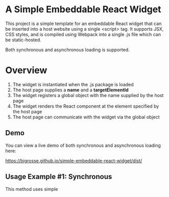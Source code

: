 # A Simple Embeddable React Widget

This project is a simple template for an embeddable React widget that can be inserted into a host website using a single &lt;script> tag. It supports JSX, CSS styles, and is compiled using Webpack into a single .js file which can be static-hosted.

Both synchronous and asynchronous loading is supported.

# Overview

1. The widget is instantiated when the .js package is loaded
2. The host page supplies a **name** and a **targetElementId**
3. The widget registers a global object with the name supplied by the host page
4. The widget renders the React component at the element specified by the host page
5. The host page can communicate with the widget via the global object

## Demo

You can view a live demo of both synchronous and asynchronous loading here:

https://bjgrosse.github.io/simple-embeddable-react-widget/dist/

## Usage Example #1: Synchronous

This method uses simple <script> tag reference as shown below:

```html
<div id="root"></div>

<script
  src="http://somehost/widget.js"
  id="Simple-Widget-Script"
  data-config="{'name': 'w1', 'config': {'targetElementId': 'root'}}"
></script>
```

The data-config attribute passes in the name **w1** for the widget's global object as well as the target element id **root** where the widget should be rendered.

The host page can then communicate with the widget via the global object like this:

```html
<div>
  <button onclick="w1('message', 'Hello world!');">Send Message</button>
</div>
```

In this code, we send the **message** call to the widget and pass a string as the parameter.

## Usage Example #2: Asynchronous

We can load the widget asynchronously. Using this method we create a _temporary_ object that holds any calls to the widget in a queue and when the widget loads, it will then process those calls.

```html
<div id="root">Loading...</div>
<script>
  (function (w, d, s, o, f, js, fjs) {
    w["Simple-Widget"] = o;
    w[o] =
      w[o] ||
      function () {
        (w[o].q = w[o].q || []).push(arguments);
      };
    (js = d.createElement(s)), (fjs = d.getElementsByTagName(s)[0]);
    js.id = o;
    js.src = f;
    js.async = 1;
    fjs.parentNode.insertBefore(js, fjs);
  })(window, document, "script", "w1", "http://somehost/widget.js");
  w1("init", { targetElementId: "root" });
</script>
```

This code follows the pattern used by Google Analytics. The function is called with the desired name of the global object (**w1**) and the url to the script. The function then records the desired name and, using that name, creates a placeholder global object that receives and queues any calls made to the widget before the asynchronous loading finishes.

Then it creates a script tag and injects it into the DOM.

The host then issues the 'init' call to the widget passing in any initialization values:

```html
w1('init', { targetElementId: 'root' });
```

# Running the Project

## Install dependencies

```
$ npm install
```

## Run the development server

```
$ ./node_modules/.bin/webpack-dev-server --open
```

## Build the package

```
$ ./node_modules/.bin/webpack --config webpack.config.js
```

## Run Tests

```
$ Jest
```

# Acknowledgments

I found helpful guidance in this project from the following sites:

https://blog.jenyay.com/building-javascript-widget/

https://github.com/seriousben/embeddable-react-widget
